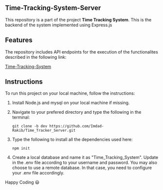 ## Time-Tracking-System-Server
This repository is a part of the project **Time Tracking System**. This is the backend of the system implemented using Express.js 

## Features
The repository includes API endpoints for the execution of the functionalites described in the following link:

[Time-Tracking-System](https://github.com/Imdad-Rakib/Time_Tracker_Client/tree/dev)

## Instructions
To run this project on your local machine, follow the instructions:
1. Install Node.js and mysql on your local machine if missing.
1. Navigate to your prefered directory and type the following in the terminal:
   
   ```
   git clone -b dev https://github.com/Imdad-Rakib/Time_Tracker_Server.git
   ```

2. Type the following to install all the dependencies used here:

   ```
   npm init
   ```

3. Create a local database and name it as "Time_Tracking_System". Update in the .env file according to your username and password. You may also choose to use a remote database. In that case, you need to configure your .env file accordingly.

Happy Coding :smiley:
